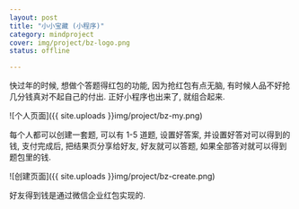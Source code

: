 ```yaml
---
layout: post 
title: "小小宝藏 (小程序)"
category: mindproject
cover: img/project/bz-logo.png
status: offline

---
```


快过年的时候, 想做个答题得红包的功能, 因为抢红包有点无脑, 有时候人品不好抢几分钱真对不起自己的付出. 正好小程序也出来了, 就组合起来.

![个人页面]({{ site.uploads }}img/project/bz-my.png)

每个人都可以创建一套题, 可以有 1-5 道题, 设置好答案, 并设置好答对可以得到的钱, 支付完成后, 把结果页分享给好友, 好友就可以答题, 如果全部答对就可以得到题包里的钱.

![创建页面]({{ site.uploads }}img/project/bz-create.png)

好友得到钱是通过微信企业红包实现的.

